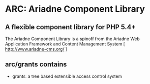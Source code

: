 ARC: Ariadne Component Library 
========================= 

A flexible component library for PHP 5.4+ 
----------------------------------------- 

The Ariadne Component Library is a spinoff from the Ariadne Web 
Application Framework and Content Management System 
[ http://www.ariadne-cms.org/ ]

arc/grants contains
------------------
- grants: a tree based extensible access control system